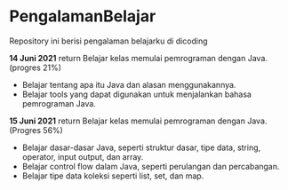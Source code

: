 # PengalamanBelajar
Repository ini berisi pengalaman belajarku di dicoding

**14 Juni 2021**  return
Belajar kelas memulai pemrograman dengan Java. (progres 21%)
* Belajar tentang apa itu Java dan alasan menggunakannya.
* Belajar tools yang dapat digunakan untuk menjalankan bahasa pemrograman Java.

**15 Juni 2021**  return
Belajar kelas memulai pemrograman dengan Java. (Progres 56%)
* Belajar dasar-dasar Java, seperti struktur dasar, tipe data, string, operator, input output, dan array.
* Belajar control flow dalam Java, seperti perulangan dan percabangan.
* Belajar tipe data koleksi seperti list, set, dan map.
